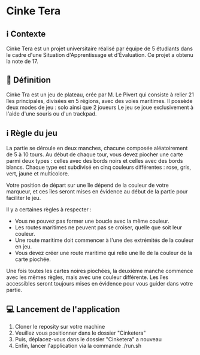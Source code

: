 # Cinke Tera

## ℹ️ Contexte
Cinke Tera est un projet universitaire réalisé par équipe de 5 étudiants dans le cadre d'une Situation d'Apprentissage et d'Évaluation.
Ce projet a obtenu la note de 17.


## 💬 Définition
Cinke Tra est un jeu de plateau, crée par M. Le Pivert qui consiste à relier 21 îles principales, divisées en 5 régions, avec des voies maritimes.
Il possède deux modes de jeu : solo ainsi que 2 joueurs
Le jeu se joue exclusivement à l'aide d'une souris ou d'un trackpad.


## ℹ️ Règle du jeu
La partie se déroule en deux manches, chacune composée aléatoirement de 5 à 10 tours. Au début de chaque tour, vous devez piocher une carte parmi deux types : celles avec des bords noirs et celles avec des bords blancs. Chaque type est subdivisé en cinq couleurs différentes : rose, gris, vert, jaune et multicolore.

Votre position de départ sur une île dépend de la couleur de votre marqueur, et ces îles seront mises en évidence au début de la partie pour faciliter le jeu.

Il y a certaines règles à respecter :

- Vous ne pouvez pas former une boucle avec la même couleur.
- Les routes maritimes ne peuvent pas se croiser, quelle que soit leur couleur.
- Une route maritime doit commencer à l'une des extrémités de la couleur en jeu.
- Vous devez créer une route maritime qui relie une île de la couleur de la carte piochée.

Une fois toutes les cartes noires piochées, la deuxième manche commence avec les mêmes règles, mais avec une couleur différente.
Les îles accessibles seront toujours mises en évidence pour vous guider dans votre partie.


## 💻 Lancement de l'application
1. Cloner le reposity sur votre machine
2. Veuillez vous positionner dans le dossier "Cinketera"
3. Puis, déplacez-vous dans le dossier "Cinketera" a nouveau
4. Enfin, lancer l'application via la commande ./run.sh
